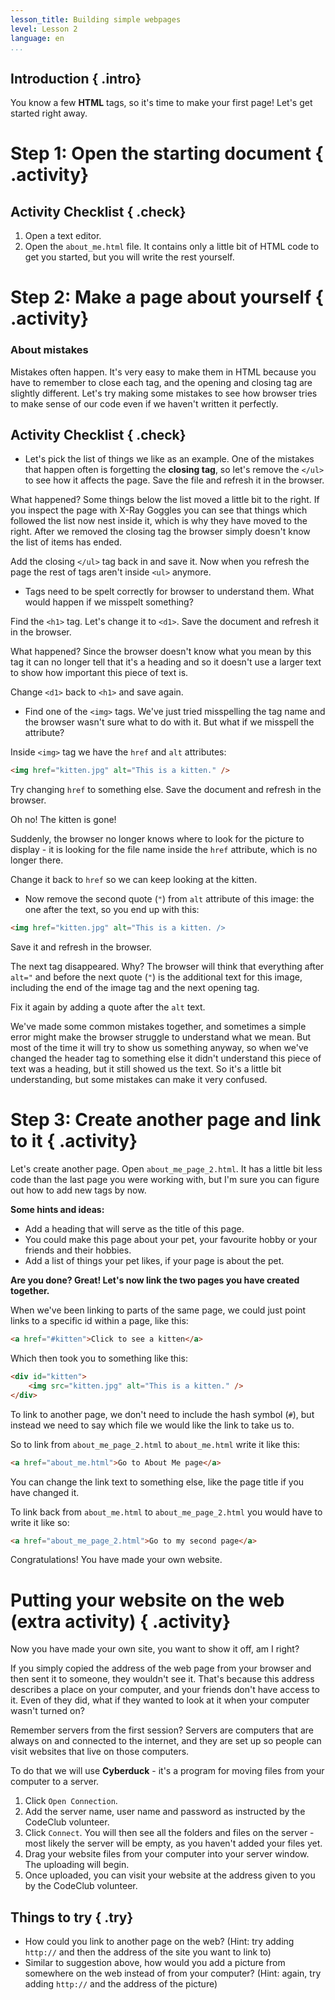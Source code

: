 ```yaml
---
lesson_title: Building simple webpages
level: Lesson 2
language: en
...
```


## Introduction { .intro}

You know a few __HTML__ tags, so it's time to make your first page! Let's get started right away.

# Step 1: Open the starting document { .activity}

## Activity Checklist { .check}

1. Open a text editor. 
2. Open the `about_me.html` file. It contains only a little bit of HTML code to get you started, but you will write the rest yourself.

# Step 2: Make a page about yourself { .activity}

### About mistakes

Mistakes often happen. It's very easy to make them in HTML because you have to remember to close each tag, and the opening and closing tag are slightly different. Let's try making some mistakes to see how browser tries to make sense of our code even if we haven't written it perfectly.

## Activity Checklist { .check}

+ Let's pick the list of things we like as an example. One of the mistakes that happen often is forgetting the __closing tag__, so let's remove the `</ul>` to see how it affects the page. Save the file and refresh it in the browser.

What happened? Some things below the list moved a little bit to the right. If you inspect the page with X-Ray Goggles you can see that things which followed the list now nest inside it, which is why they have moved to the right. After we removed the closing tag the browser simply doesn't know the list of items has ended.

Add the closing `</ul>` tag back in and save it. Now when you refresh the page the rest of tags aren't inside `<ul>` anymore.

+ Tags need to be spelt correctly for browser to understand them. What would happen if we misspelt something? 

Find the `<h1>` tag. Let's change it to `<d1>`. Save the document and refresh it in the browser. 

What happened? Since the browser doesn't know what you mean by this tag it can no longer tell that it's a heading and so it doesn't use a larger text to show how important this piece of text is. 

Change `<d1>` back to `<h1>` and save again.

+ Find one of the `<img>` tags. We've just tried misspelling the tag name and the browser wasn't sure what to do with it. But what if we misspell the attribute?

Inside `<img>` tag we have the `href` and `alt` attributes:

```HTML
<img href="kitten.jpg" alt="This is a kitten." />
```

Try changing `href` to something else. Save the document and refresh in the browser.

Oh no! The kitten is gone!

Suddenly, the browser no longer knows where to look for the picture to display - it is looking for the file name inside the `href` attribute, which is no longer there.

Change it back to `href` so we can keep looking at the kitten.

+ Now remove the second quote (`"`) from `alt` attribute of this image: the one after the text, so you end up with this:

```HTML
<img href="kitten.jpg" alt="This is a kitten. />
```

Save it and refresh in the browser. 

The next tag disappeared. Why? The browser will think that everything after `alt="` and before the next quote (`"`) is the additional text for this image, including the end of the image tag and the next opening tag. 

Fix it again by adding a quote after the `alt` text.

We've made some common mistakes together, and sometimes a simple error might make the browser struggle to understand what we mean. But most of the time it will try to show us something anyway, so when we've changed the header tag to something else it didn't understand this piece of text was a heading, but it still showed us the text. So it's a little bit understanding, but some mistakes can make it very confused.

# Step 3: Create another page and link to it { .activity}

Let's create another page. Open `about_me_page_2.html`. It has a little bit less code than the last page you were working with, but I'm sure you can figure out how to add new tags by now.

__Some hints and ideas:__

* Add a heading that will serve as the title of this page.
* You could make this page about your pet, your favourite hobby or your friends and their hobbies.
* Add a list of things your pet likes, if your page is about the pet.

__Are you done? Great! Let's now link the two pages you have created together.__

When we've been linking to parts of the same page, we could just point links to a specific id within a page, like this:
	
```HTML
<a href="#kitten">Click to see a kitten</a>
```

Which then took you to something like this:

```HTML
<div id="kitten">
	<img src="kitten.jpg" alt="This is a kitten." />
</div>
```

To link to another page, we don't need to include the hash symbol (`#`), but instead we need to say which file we would like the link to take us to.

So to link from `about_me_page_2.html` to `about_me.html` write it like this:

```HTML
<a href="about_me.html">Go to About Me page</a>
```

You can change the link text to something else, like the page title if you have changed it.

To link back from `about_me.html` to `about_me_page_2.html` you would have to write it like so:

```HTML
<a href="about_me_page_2.html">Go to my second page</a>
```

Congratulations! You have made your own website.

# Putting your website on the web (extra activity) { .activity}

Now you have made your own site, you want to show it off, am I right? 

If you simply copied the address of the web page from your browser and then sent it to someone, they wouldn't see it. That's because this address describes a place on your computer, and your friends don't have access to it. Even of they did, what if they wanted to look at it when your computer wasn't turned on? 

Remember servers from the first session? Servers are computers that are always on and connected to the internet, and they are set up so people can visit websites that live on those computers.

To do that we will use __Cyberduck__ - it's a program for moving files from your computer to a server.

1. Click `Open Connection`.
2. Add the server name, user name and password as instructed by the CodeClub volunteer.
3. Click `Connect`. You will then see all the folders and files on the server - most likely the server will be empty, as you haven't added your files yet.
4. Drag your website files from your computer into your server window. The uploading will begin.
5. Once uploaded, you can visit your website at the address given to you by the CodeClub volunteer.


## Things to try { .try}

* How could you link to another page on the web? (Hint: try adding `http://` and then the address of the site you want to link to)
* Similar to suggestion above, how would you add a picture from somewhere on the web instead of from your computer? (Hint: again, try adding `http://` and the address of the picture)




